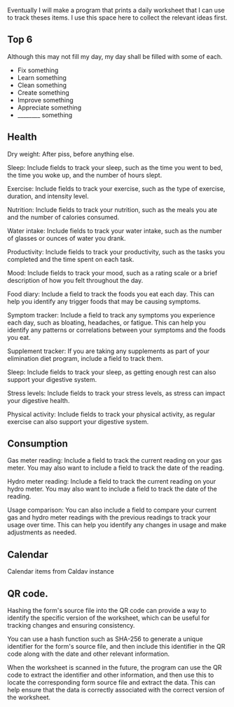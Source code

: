 
Eventually I will make a program that prints a daily worksheet that I can use to track theses items.  I use this space here to collect the relevant ideas first.

## Top 6

Although this may not fill my day, my day shall be filled with some of each.

- Fix something
- Learn something
- Clean something
- Create something
- Improve something
- Appreciate something
- ________ something


## Health

Dry weight:  After piss, before anything else.

Sleep: Include fields to track your sleep, such as the time you went to bed, the time you woke up, and the number of hours slept.

Exercise: Include fields to track your exercise, such as the type of exercise, duration, and intensity level.

Nutrition: Include fields to track your nutrition, such as the meals you ate and the number of calories consumed.

Water intake: Include fields to track your water intake, such as the number of glasses or ounces of water you drank.

Productivity: Include fields to track your productivity, such as the tasks you completed and the time spent on each task.

Mood: Include fields to track your mood, such as a rating scale or a brief description of how you felt throughout the day.

Food diary: Include a field to track the foods you eat each day. This can help you identify any trigger foods that may be causing symptoms.

Symptom tracker: Include a field to track any symptoms you experience each day, such as bloating, headaches, or fatigue. This can help you identify any patterns or correlations between your symptoms and the foods you eat.

Supplement tracker: If you are taking any supplements as part of your elimination diet program, include a field to track them.

Sleep: Include fields to track your sleep, as getting enough rest can also support your digestive system.

Stress levels: Include fields to track your stress levels, as stress can impact your digestive health.

Physical activity: Include fields to track your physical activity, as regular exercise can also support your digestive system.


## Consumption

Gas meter reading: Include a field to track the current reading on your gas meter. You may also want to include a field to track the date of the reading.

Hydro meter reading: Include a field to track the current reading on your hydro meter. You may also want to include a field to track the date of the reading.

Usage comparison: You can also include a field to compare your current gas and hydro meter readings with the previous readings to track your usage over time. This can help you identify any changes in usage and make adjustments as needed.


## Calendar

Calendar items from Caldav instance


## QR code.

Hashing the form's source file into the QR code can provide a way to identify the specific version of the worksheet, which can be useful for tracking changes and ensuring consistency.

You can use a hash function such as SHA-256 to generate a unique identifier for the form's source file, and then include this identifier in the QR code along with the date and other relevant information.

When the worksheet is scanned in the future, the program can use the QR code to extract the identifier and other information, and then use this to locate the corresponding form source file and extract the data. This can help ensure that the data is correctly associated with the correct version of the worksheet.

